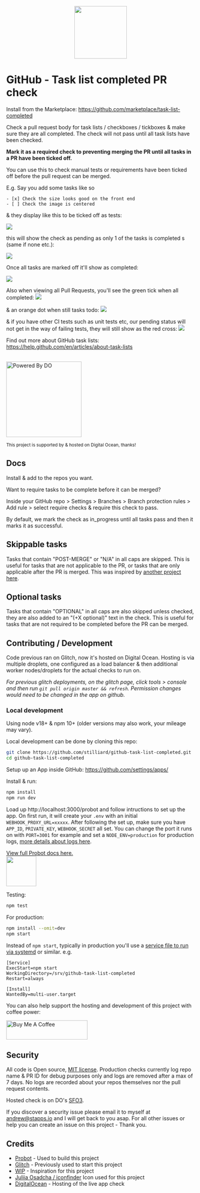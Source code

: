<p align="center"><img width="140" src="https://cdn3.iconfinder.com/data/icons/flat-office-icons-1/140/Artboard_1-4-512.png"></p>


GitHub - Task list completed PR check
=========================

Install from the Marketplace: https://github.com/marketplace/task-list-completed

Check a pull request body for task lists / checkboxes / tickboxes & make sure they are all completed.
The check will not pass until all task lists have been checked.

**Mark it as a required check to preventing merging the PR until all tasks in a PR have been ticked off.**

You can use this to check manual tests or requirements have been ticked off before the pull request can be merged.

E.g. Say you add some tasks like so
```
- [x] Check the size looks good on the front end
- [ ] Check the image is centered
```

& they display like this to be ticked off as tests:

![](./screenshots/example-pr.png)

this will show the check as pending as only 1 of the tasks is completed s (same if none etc.):

![](./screenshots/tasks-remaining.png)

Once all tasks are marked off it'll show as completed:

![](./screenshots/tasks-completed.png)


Also when viewing all Pull Requests, you'll see the green tick when all completed:
![](./screenshots/success-pr.png)

& an orange dot when still tasks todo:
![](./screenshots/pending-pr.png)

& if you have other CI tests such as unit tests etc, our pending status will not get in the way of failing tests, they will still show as the red cross:
![](./screenshots/failing-pr.png)


Find out more about GitHub task lists: https://help.github.com/en/articles/about-task-lists

<br>
<a href="https://m.do.co/c/60c76a17a70d">
    <img src="https://opensource.nyc3.cdn.digitaloceanspaces.com/attribution/assets/PoweredByDO/DO_Powered_by_Badge_blue.svg" alt="Powered By DO" width="201px">
</a>

<small>This project is supported by & hosted on Digital Ocean, thanks!</small>

## Docs

Install & add to the repos you want.

Want to require tasks to be complete before it can be merged?

Inside your GitHub repo > Settings > Branches > Branch protection rules > Add rule > select require checks & require this check to pass.

By default, we mark the check as in_progress until all tasks pass and then it marks it as successful.

## Skippable tasks

Tasks that contain "POST-MERGE" or "N/A" in all caps are skipped. This is useful for tasks that are not applicable to the PR, or tasks that are only applicable after the PR is merged.
This was inspired by [another project here](https://github.com/Shopify/task-list-checker/tree/main?tab=readme-ov-file#in-a-pull-request). 

## Optional tasks

Tasks that contain "OPTIONAL" in all caps are also skipped unless checked, they are also added to an "(+X optional)" text in the check. This is useful for tasks that are not required to be completed before the PR can be merged.

## Contributing / Development

Code previous ran on Glitch, now it's hosted on Digital Ocean.
Hosting is via multiple droplets, one configured as a load balancer & then additional worker nodes/droplets for the actual checks to run on.

*For previous glitch deployments, on the glitch page, click tools > console and then run `git pull origin master && refresh`.
Permission changes would need to be changed in the app on github.*

### Local development

Using node v18+ & npm 10+ (older versions may also work, your mileage may vary).

Local development can be done by cloning this repo:
```bash
git clone https://github.com/stilliard/github-task-list-completed.git
cd github-task-list-completed
```

Setup up an App inside GitHub:
https://github.com/settings/apps/

Install & run:

```bash
npm install
npm run dev
```

Load up http://localhost:3000/probot and follow intructions to set up the app.
On first run, it will create your `.env` with an initial `WEBHOOK_PROXY_URL=xxxxx`.
After following the set up, make sure you have `APP_ID`, `PRIVATE_KEY`, `WEBHOOK_SECRET` all set.
You can change the port it runs on with `PORT=3001` for example and set a `NODE_ENV=production` for production logs, [more details about logs here](https://probot.github.io/docs/logging/).

<a href="https://probot.github.io/docs/">
    View full Probot docs here.
    <br>
    <img src="https://probot.github.io/assets/img/logo.png" width="80">
</a>

<br>

Testing:
```bash
npm test
```

For production:
```bash
npm install --omit=dev
npm start
```

Instead of `npm start`, typically in production you'll use a [service file to run via systemd](https://www.freedesktop.org/software/systemd/man/latest/systemd.syntax.html) or similar. 
e.g.
```systemd
[Service]
ExecStart=npm start
WorkingDirectory=/srv/github-task-list-completed
Restart=always

[Install]
WantedBy=multi-user.target
```

You can also help support the hosting and development of this project with coffee power:

<a href="https://www.buymeacoffee.com/stilliard" target="_blank"><img src="https://cdn.buymeacoffee.com/buttons/default-orange.png" alt="Buy Me A Coffee" style="height: 51px !important;width: 217px !important;" ></a>

## Security

All code is Open source, [MIT license](./LICENSE). Production checks currently log repo name & PR ID for debug purposes only and logs are removed after a max of 7 days.
No logs are recorded about your repos themselves nor the pull request contents.

Hosted check is on DO's [SFO3](https://www.digitalocean.com/blog/introducing-a-new-datacenter-in-the-san-francisco-region-sfo3).

If you discover a security issue please email it to myself at andrew@stapps.io and I will get back to you asap. For all other issues or help you can create an issue on this project - Thank you.

## Credits 

- [Probot](https://github.com/probot/probot) - Used to build this project
- [Glitch](https://glitch.com/) - Previously used to start this project
- [WIP](https://github.com/wip/app) - Inspiration for this project
- [Juliia Osadcha / iconfinder](https://www.iconfinder.com/icons/1790658/checklist_checkmark_clipboard_document_list_tracklist_icon) Icon used for this project
- [DigitalOcean](https://m.do.co/c/60c76a17a70d) - Hosting of the live app check
